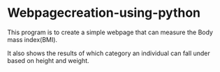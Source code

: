 # Webpagecreation-using-python

This program is to create a simple webpage that can measure the Body mass index(BMI).

It also shows the results of which category an individual can fall under based on height and weight.

